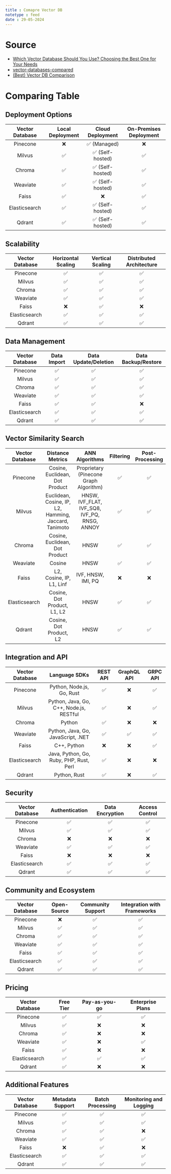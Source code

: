 ```yaml
---
title : Comapre Vector DB
notetype : feed
date : 29-05-2024
---
```


# Source
- [Which Vector Database Should You Use? Choosing the Best One for Your Needs](https://medium.com/the-ai-forum/which-vector-database-should-you-use-choosing-the-best-one-for-your-needs-5108ec7ba133)
- [vector-databases-compared](https://zackproser.com/blog/vector-databases-compared)
- [(Best) Vector DB Comparison](https://superlinked.com/vector-db-comparison)


# Comparing Table

## Deployment Options

Vector Database|Local Deployment|Cloud Deployment|On-Premises Deployment
:---:|:---:|:---:|:---:
Pinecone|❌|✅ (Managed)|❌
Milvus|✅|✅ (Self-hosted)|✅
Chroma|✅|✅ (Self-hosted)|✅
Weaviate|✅|✅ (Self-hosted)|✅
Faiss|✅|❌|✅
Elasticsearch|✅|✅ (Self-hosted)|✅
Qdrant|✅|✅ (Self-hosted)|✅

## Scalability

Vector Database|Horizontal Scaling|Vertical Scaling|Distributed Architecture
:---:|:---:|:---:|:---:
Pinecone|✅|✅|✅
Milvus|✅|✅|✅
Chroma|✅|✅|✅
Weaviate|✅|✅|✅
Faiss|❌|✅|❌
Elasticsearch|✅|✅|✅
Qdrant|✅|✅|✅


## Data Management

Vector Database|Data Import|Data Update/Deletion|Data Backup/Restore
:---:|:---:|:---:|:---:
Pinecone|✅|✅|✅
Milvus|✅|✅|✅
Chroma|✅|✅|✅
Weaviate|✅|✅|✅
Faiss|✅|✅|❌
Elasticsearch|✅|✅|✅
Qdrant|✅|✅|✅


## Vector Similarity Search

Vector Database|Distance Metrics|ANN Algorithms|Filtering|Post-Processing
:---:|:---:|:---:|:---:|:---:
Pinecone|Cosine, Euclidean, Dot Product|Proprietary (Pinecone Graph Algorithm)|✅|✅
Milvus|Euclidean, Cosine, IP, L2, Hamming, Jaccard, Tanimoto|HNSW, IVF_FLAT, IVF_SQ8, IVF_PQ, RNSG, ANNOY|✅|✅
Chroma|Cosine, Euclidean, Dot Product|HNSW|✅|✅
Weaviate|Cosine|HNSW|✅|✅
Faiss|L2, Cosine, IP, L1, Linf|IVF, HNSW, IMI, PQ|❌|❌
Elasticsearch|Cosine, Dot Product, L1, L2|HNSW|✅|✅
Qdrant|Cosine, Dot Product, L2|HNSW|✅|✅


## Integration and API

Vector Database|Language SDKs|REST API|GraphQL API|GRPC API
:---:|:---:|:---:|:---:|:---:
Pinecone|Python, Node.js, Go, Rust|✅|❌|✅
Milvus|Python, Java, Go, C++, Node.js, RESTful|✅|❌|✅
Chroma|Python|✅|❌|❌
Weaviate|Python, Java, Go, JavaScript, .NET|✅|✅|✅
Faiss|C++, Python|❌|❌|✅
Elasticsearch|Java, Python, Go, Ruby, PHP, Rust, Perl|✅|❌|❌
Qdrant|Python, Rust|✅|❌|✅


## Security

Vector Database|Authentication|Data Encryption|Access Control
:---:|:---:|:---:|:---:
Pinecone|✅|✅|✅
Milvus|✅|✅|✅
Chroma|❌|❌|❌
Weaviate|✅|✅|✅
Faiss|❌|❌|❌
Elasticsearch|✅|✅|✅
Qdrant|✅|✅|✅


## Community and Ecosystem

Vector Database|Open-Source|Community Support|Integration with Frameworks
:---:|:---:|:---:|:---:
Pinecone|❌|✅|✅
Milvus|✅|✅|✅
Chroma|✅|✅|✅
Weaviate|✅|✅|✅
Faiss|✅|✅|✅
Elasticsearch|✅|✅|✅
Qdrant|✅|✅|✅

## Pricing

Vector Database|Free Tier|Pay-as-you-go|Enterprise Plans
:---:|:---:|:---:|:---:
Pinecone|✅|✅|✅
Milvus|✅|❌|❌
Chroma|✅|❌|❌
Weaviate|✅|❌|✅
Faiss|✅|❌|❌
Elasticsearch|✅|✅|✅
Qdrant|✅|❌|❌

## Additional Features

Vector Database|Metadata Support|Batch Processing|Monitoring and Logging
:---:|:---:|:---:|:---:
Pinecone|✅|✅|✅
Milvus|✅|✅|✅
Chroma|✅|✅|❌
Weaviate|✅|✅|✅
Faiss|❌|✅|❌
Elasticsearch|✅|✅|✅
Qdrant|✅|✅|✅